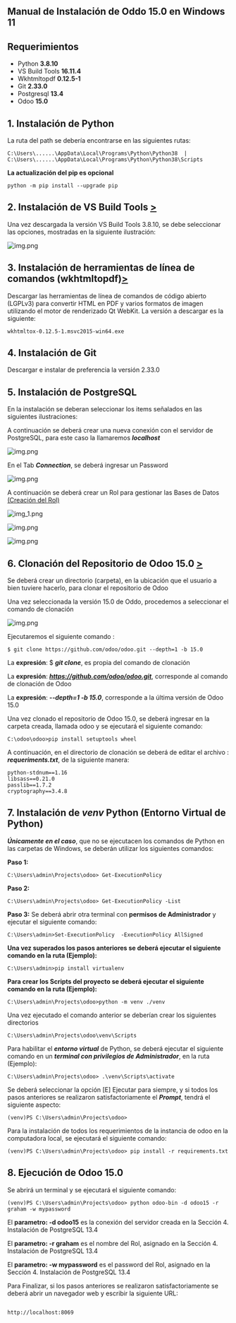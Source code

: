 ## Manual de Instalación de Oddo 15.0 en Windows 11

## Requerimientos 

 - Python **3.8.10**        
 - VS Build Tools **16.11.4** 
 - Wkhtmltopdf **0.12.5-1**   
 - Git **2.33.0**            
 - Postgresql **13.4**     
 - Odoo **15.0**           


## 1. Instalación de Python

La ruta del path se debería encontrarse en las siguientes rutas:
```
C:\Users\......\AppData\Local\Programs\Python\Python38  |   C:\Users\......\AppData\Local\Programs\Python\Python38\Scripts 
```
**La actualización del pip es opcional** 
```
python -m pip install --upgrade pip 
```

## 2. Instalación de VS Build Tools [>](https://visualstudio.microsoft.com/es/downloads/)

Una vez descargada la versión VS Build Tools 3.8.10, se debe seleccionar las opciones, mostradas en la siguiente ilustración: 

![img.png](images/library_.png)

## 3. Instalación de herramientas de línea de comandos (wkhtmltopdf)[>](https://github.com/wkhtmltopdf/wkhtmltopdf/releases/tag/0.12.5)

Descargar las herramientas de línea de comandos de código abierto (LGPLv3) para convertir HTML en PDF y varios formatos de imagen utilizando el motor de renderizado Qt WebKit. La versión a descargar es la siguiente:
```
wkhtmltox-0.12.5-1.msvc2015-win64.exe
```

## 4. Instalación de Git  

Descargar e instalar de preferencia la versión 2.33.0


## 5. Instalación de PostgreSQL

En la instalación se deberan seleccionar los items señalados en las siguientes ilustraciones:

A continuación se deberá crear una nueva conexión con el servidor de PostgreSQL, para este caso la llamaremos ***localhost***

![img.png](images/i_postgresql_2.png)

En el Tab ***Connection***, se deberá ingresar un Password

![img.png](images/i_postgresql_3.png)

A continuación se deberá crear un Rol para gestionar las Bases de Datos [(Creación del Rol)](images/i_postgresql__4.png)

![img_1.png](images/i_postgresql_5.png)

![img.png](images/i_postgresql_6.png)

![img.png](images/i_postgresql_7.png)

## 6. Clonación del Repositorio de Odoo 15.0 [>](https://github.com/odoo/odoo)

Se deberá crear un directorio (carpeta), en la ubicación que el usuario a bien tuviere hacerlo, para clonar el repositorio de Odoo

Una vez seleccionada la versión 15.0 de Oddo, procedemos a seleccionar el comando de clonación

![img.png](images/i_odoo_2.png)

Ejecutaremos el siguiente comando :
```
$ git clone https://github.com/odoo/odoo.git --depth=1 -b 15.0 
```
La **expresión**: $ ***git clone***, es propia del comando de clonación  

La **expresión**: ***https://github.com/odoo/odoo.git***, corresponde al comando de clonación de Odoo  

La **expresión**: ***--depth=1 -b 15.0***, corresponde a la última versión de Odoo 15.0



Una vez clonado el repositorio de Odoo 15.0, se deberá ingresar en la carpeta creada, llamada odoo y se ejecutará el siguiente comando:
```
C:\odoo\odoo>pip install setuptools wheel
```

A continuación, en el directorio de clonación se deberá de editar el archivo : ***requeriments.txt***, de la siguiente manera:

```
python-stdnum==1.16
libsass==0.21.0
passlib==1.7.2
cryptography==3.4.8
```

## 7. Instalación de ***venv*** Python (Entorno Virtual de Python) 

***Únicamente en el caso***, que no se ejecutacen los comandos de Python en las carpetas de Windows, se deberán utilizar los siguientes comandos: 

**Paso 1:**
```
C:\Users\admin\Projects\odoo> Get-ExecutionPolicy
```
**Paso 2:**
```
C:\Users\admin\Projects\odoo> Get-ExecutionPolicy -List
```
**Paso 3:**
Se deberá abrir otra terminal con **permisos de Administrador** y ejecutar el siguiente comando:
```
C:\Users\admin>Set-ExecutionPolicy  -ExecutionPolicy AllSigned
```

**Una vez superados los pasos anteriores se deberá ejecutar el siguiente comando en la ruta (Ejemplo):**
```
C:\Users\admin>pip install virtualenv
```
**Para crear los Scripts del proyecto se deberá ejecutar el siguiente comando en la ruta (Ejemplo):** 
```
C:\Users\admin\Projects\odoo>python -m venv ./venv
```
Una vez ejecutado el comando anterior se deberían crear los siguientes directorios 
```
C:\Users\admin\Projects\odoo\venv\Scripts
```
Para habilitar el ***entorno virtual*** de Python, se deberá ejecutar el siguiente comando en un ***terminal con privilegios de Administrador***, en  la ruta (Ejemplo):
```
C:\Users\admin\Projects\odoo> .\venv\Scripts\activate
```
Se deberá seleccionar la opción [E] Ejecutar para siempre, y si todos los pasos anteriores se realizaron satisfactoriamente el ***Prompt***, tendrá el siguiente aspecto:
```
(venv)PS C:\Users\admin\Projects\odoo>
```
Para la instalación de todos los requerimientos de la instancia de odoo en la computadora local, se ejecutará el siguiente comando:

```
(venv)PS C:\Users\admin\Projects\odoo> pip install -r requirements.txt
```

## 8. Ejecución de Odoo 15.0

Se abrirá un terminal y se ejecutará el siguiente comando:

```
(venv)PS C:\Users\admin\Projects\odoo> python odoo-bin -d odoo15 -r graham -w mypassword
```

El **parametro: -d odoo15** es la conexión del servidor creada en la Sección 4. Instalación de PostgreSQL 13.4 

El **parametro: -r graham** es el nombre del Rol, asignado en la Sección 4. Instalación de PostgreSQL 13.4

El **parametro: -w mypassword** es el password del Rol, asignado en la Sección 4. Instalación de PostgreSQL 13.4

Para Finalizar, si los pasos anteriores se realizaron satisfactoriamente se deberá abrir un navegador web y escribir la siguiente URL:
```

http://localhost:8069

```